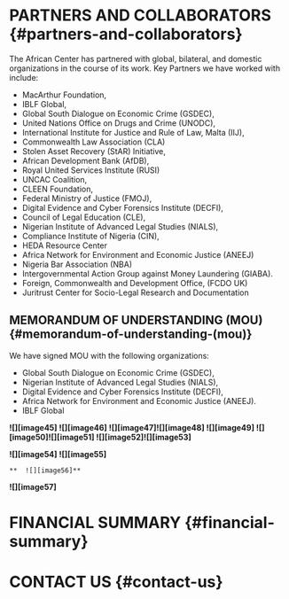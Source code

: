 

# **PARTNERS AND COLLABORATORS** {#partners-and-collaborators}

The African Center has partnered with global, bilateral, and domestic organizations in the course of its work. Key Partners we have worked with include:

* MacArthur Foundation,  
* IBLF Global,  
* Global South Dialogue on Economic Crime (GSDEC),  
* United Nations Office on Drugs and Crime (UNODC),  
* International Institute for Justice and Rule of Law, Malta (IIJ),  
* Commonwealth Law Association (CLA)  
* Stolen Asset Recovery (StAR) Initiative,  
* African Development Bank (AfDB),   
* Royal United Services Institute (RUSI)  
* UNCAC Coalition,  
* CLEEN Foundation,  
* Federal Ministry of Justice (FMOJ),  
* Digital Evidence and Cyber Forensics Institute (DECFI),  
* Council of Legal Education (CLE),  
* Nigerian Institute of Advanced Legal Studies (NIALS),  
* Compliance Institute of Nigeria (CIN),  
* HEDA Resource Center  
* Africa Network for Environment and Economic Justice (ANEEJ)  
* Nigeria Bar Association (NBA)  
* Intergovernmental Action Group against Money Laundering (GIABA).  
* Foreign, Commonwealth and Development Office, (FCDO UK)  
* Juritrust Center for Socio-Legal Research and Documentation

## **MEMORANDUM OF UNDERSTANDING (MOU)** {#memorandum-of-understanding-(mou)}

We have signed  MOU with the following organizations:

* Global South Dialogue on Economic Crime (GSDEC),  
* Nigerian Institute of Advanced Legal Studies (NIALS),  
* Digital Evidence and Cyber Forensics Institute (DECFI),  
* Africa Network for Environment and Economic Justice (ANEEJ).  
* IBLF Global 


**![][image45]	![][image46]	![][image47]![][image48]	![][image49]	![][image50]![][image51]	![][image52]![][image53]**

**![][image54]		  ![][image55]**

	**	![][image56]**

**![][image57]**

# **FINANCIAL SUMMARY** {#financial-summary}

# **CONTACT US** {#contact-us}

